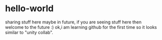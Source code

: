 # hello-world
sharing stuff here maybe in future, if you are seeing stuff here then welcome to the future :)
ok,i am learning github for the first time so it looks similar to "unity collab".
